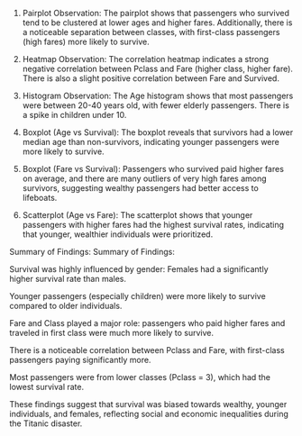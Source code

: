 1. Pairplot Observation:
The pairplot shows that passengers who survived tend to be clustered at lower ages and higher fares. Additionally, there is a noticeable separation between classes, with first-class passengers (high fares) more likely to survive.

2. Heatmap Observation:
The correlation heatmap indicates a strong negative correlation between Pclass and Fare (higher class, higher fare). There is also a slight positive correlation between Fare and Survived.

3. Histogram Observation:
The Age histogram shows that most passengers were between 20-40 years old, with fewer elderly passengers. There is a spike in children under 10.

4. Boxplot (Age vs Survival):
The boxplot reveals that survivors had a lower median age than non-survivors, indicating younger passengers were more likely to survive.

5. Boxplot (Fare vs Survival):
Passengers who survived paid higher fares on average, and there are many outliers of very high fares among survivors, suggesting wealthy passengers had better access to lifeboats.

6. Scatterplot (Age vs Fare):
The scatterplot shows that younger passengers with higher fares had the highest survival rates, indicating that younger, wealthier individuals were prioritized.

Summary of Findings:
Summary of Findings:

Survival was highly influenced by gender: Females had a significantly higher survival rate than males.

Younger passengers (especially children) were more likely to survive compared to older individuals.

Fare and Class played a major role: passengers who paid higher fares and traveled in first class were much more likely to survive.

There is a noticeable correlation between Pclass and Fare, with first-class passengers paying significantly more.

Most passengers were from lower classes (Pclass = 3), which had the lowest survival rate.

These findings suggest that survival was biased towards wealthy, younger individuals, and females, reflecting social and economic inequalities during the Titanic disaster.
